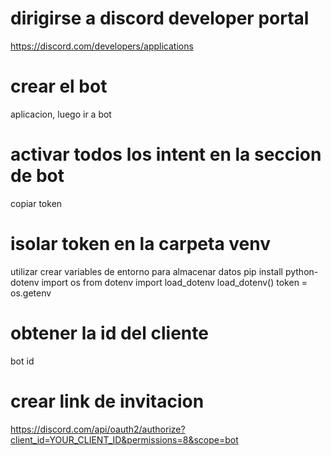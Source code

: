 # dirigirse a discord developer portal
https://discord.com/developers/applications

# crear el bot
aplicacion, luego ir a bot

# activar todos los intent en la seccion de bot
copiar token

# isolar token en la carpeta venv
utilizar 
 crear variables de entorno para almacenar datos
pip install python-dotenv
import os
from dotenv import load_dotenv
load_dotenv()
token = os.getenv


# obtener la id del cliente
bot id 
# crear link de invitacion
https://discord.com/api/oauth2/authorize?client_id=YOUR_CLIENT_ID&permissions=8&scope=bot



